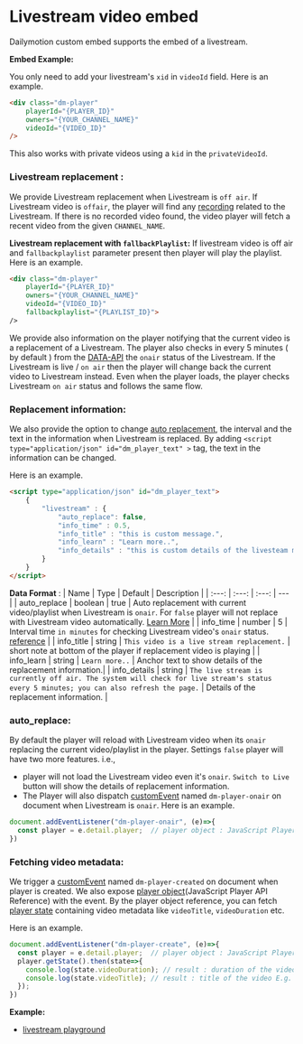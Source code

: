 # Livestream video embed

Dailymotion custom embed supports the embed of a livestream.


**Embed Example:**

You only need to add your livestream's `xid` in `videoId` field. Here is an example.
```html
<div class="dm-player"
    playerId="{PLAYER_ID}"
    owners="{YOUR_CHANNEL_NAME}"
    videoId="{VIDEO_ID}"
/>
```

This also works with private videos using a `kid` in the `privateVideoId`.

### Livestream replacement :

We provide Livestream replacement when Livestream is `off air`. If Livestream video is `offair`, the player will find any [recording](https://developer.dailymotion.com/api/#video-recordings-connection) related to the Livestream. If there is no recorded video found, the video player will fetch a recent video from the given `CHANNEL_NAME`.

**Livestream replacement with `fallbackPlaylist`:** If livestream video is off air and `fallbackplaylist` parameter present then player will play the playlist. Here is an example.
```html
<div class="dm-player"
    playerId="{PLAYER_ID}"
    owners="{YOUR_CHANNEL_NAME}"
    videoId="{VIDEO_ID}"
    fallbackplaylist="{PLAYLIST_ID}">
/>
```

We provide also information on the player notifying that the current video is a replacement of a Livestream. The player also checks in every 5 minutes ( by default ) from the [DATA-API](https://developer.dailymotion.com/api/#video-onair-field) the `onair` status of the Livestream. If the Livestream is live / `on air` then the player will change back the current video to Livestream instead. Even when the player loads, the player checks Livestream `on air` status and follows the same flow.


### Replacement information:

We also provide the option to change [auto replacement](#auto_replace), the interval and the text in the information when Livestream is replaced. By adding `<script type="application/json" id="dm_player_text" >` tag, the text in the information can be changed.

Here is an example.

```html
<script type="application/json" id="dm_player_text">
    {
        "livestream" : {
            "auto_replace": false,
            "info_time" : 0.5,
            "info_title" : "this is custom message.",
            "info_learn" : "Learn more..",
            "info_details" : "this is custom details of the livesteam message. It can be edited as needed."
        }
    }
</script>
```
**Data Format** :
| Name | Type | Default | Description |
| :---: | :---: | :---: | --- |
| auto_replace | boolean | true | Auto replacement with current video/playlist when Livestream is `onair`. For `false` player will not replace with Livestream video automatically. [Learn More](#auto_replace) |
| info_time | number  | 5 | Interval time `in minutes` for checking Livestream video's `onair` status. [reference](https://developers.dailymotion.com/api/#video-onair-field) |
| info_title | string | `This video is a live stream replacement.` | short note at bottom of the player if replacement video is playing |
| info_learn | string | `Learn more..` | Anchor text to show details of the replacement information.|
| info_details | string | `The live stream is currently off air. The system will check for live stream's status every 5 minutes; you can also refresh the page.` | Details of the replacement information. |

### auto_replace:

By default the player will reload with Livestream video when its `onair` replacing the current video/playlist in the player. Settings `false` player will have two more features. i.e.,
- player will not load the Livestream video even it's `onair`. `Switch to Live` button will show the details of replacement information.
- The Player will also dispatch [customEvent](https://developer.mozilla.org/en-US/docs/Web/API/CustomEvent/CustomEvent) named `dm-player-onair` on document when Livestream is `onair`. Here is an example.

```js
document.addEventListener("dm-player-onair", (e)=>{
  const player = e.detail.player;  // player object : JavaScript Player API Reference
})
```

### Fetching video metadata:

We trigger a [customEvent](https://developer.mozilla.org/en-US/docs/Web/API/CustomEvent/CustomEvent) named `dm-player-created` on document when player is created. We also expose [player object](https://developer.dailymotion.com/player/#player-api)(JavaScript Player API Reference) with the event. By the player object reference, you can fetch [player state](https://developer.dailymotion.com/player/#state) containing video metadata like `videoTitle`, `videoDuration` etc.

Here is an example.

```js
document.addEventListener("dm-player-create", (e)=>{
  const player = e.detail.player;  // player object : JavaScript Player API Reference
  player.getState().then(state=>{
    console.log(state.videoDuration); // result : duration of the video in seconds  E.g. 78
    console.log(state.videoTitle); // result : title of the video E.g. "this a video title"
  });
})

```

**Example:**

- [livestream playground](https://dmvs-apac.github.io/custom-embed-v2/examples/livestream/livestream_playground.html)
